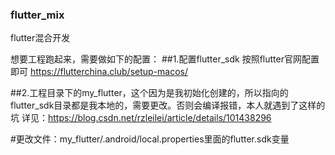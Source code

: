 ### flutter_mix
flutter混合开发

想要工程跑起来，需要做如下的配置：
##1.配置flutter_sdk
按照flutter官网配置即可
https://flutterchina.club/setup-macos/

##2.工程目录下的my_flutter，这个因为是我初始化创建的，所以指向的flutter_sdk目录都是我本地的，需要更改。否则会编译报错，本人就遇到了这样的坑
详见：https://blog.csdn.net/rzleilei/article/details/101438296

#更改文件：my_flutter/.android/local.properties里面的flutter.sdk变量

